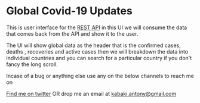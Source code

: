 # Global Covid-19 Updates

This is user interface for the [REST API](https://globalcovid19updates.herokuapp.com) in this UI we will
consume the data that comes back from the API and show it to the user.

The UI will show global data as the header that is the confirmed cases, deaths , recoveries and active cases
then we will breakdown the data into individual countries and you can search for a particular country if you
don't fancy the long scroll.


Incase of a bug or anything else use any on the below channels to reach me on

[Find me on twitter](https://twitter.com/kabakikiarie) OR  drop me an email at kabaki.antony@gmail.com

